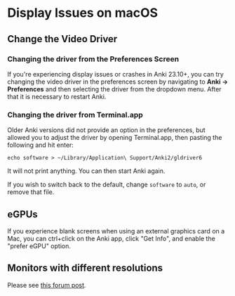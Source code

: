 # Display Issues on macOS

<!-- toc -->

## Change the Video Driver

### Changing the driver from the Preferences Screen
If you're experiencing display issues or crashes in Anki 23.10+, you can try
changing the video driver in the preferences screen by navigating to **Anki →
Preferences** and then selecting the driver from the dropdown menu. After that it
is necessary to restart Anki.

### Changing the driver from Terminal.app
Older Anki versions did not provide an option in the preferences, but allowed
you to adjust the driver by opening Terminal.app, then pasting the following and hit enter:

```
echo software > ~/Library/Application\ Support/Anki2/gldriver6
```

It will not print anything. You can then start Anki again.

If you wish to switch back to the default, change `software` to `auto`, or
remove that file.

## eGPUs

If you experience blank screens when using an external graphics card on a Mac, you can ctrl+click on the Anki app, click "Get Info", and enable the "prefer eGPU" option.

## Monitors with different resolutions

Please see [this forum post](https://forums.ankiweb.net/t/mac-known-issues-wording-suggestion/7331).
